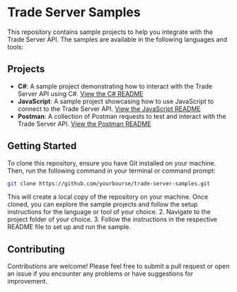 # Trade Server Samples

This repository contains sample projects to help you integrate with the Trade Server API. The samples are available in the following languages and tools:

## Projects

- **C#**: A sample project demonstrating how to interact with the Trade Server API using C#. [View the C# README](./csharp/README.md)
- **JavaScript**: A sample project showcasing how to use JavaScript to connect to the Trade Server API. [View the JavaScript README](./javascript/README.md)
- **Postman**: A collection of Postman requests to test and interact with the Trade Server API. [View the Postman README](./postman/README.md)

## Getting Started

To clone this repository, ensure you have Git installed on your machine. Then, run the following command in your terminal or command prompt:

```bash
git clone https://github.com/yourbourse/trade-server-samples.git
```

This will create a local copy of the repository on your machine. Once cloned, you can explore the sample projects and follow the setup instructions for the language or tool of your choice.
2. Navigate to the project folder of your choice.
3. Follow the instructions in the respective README file to set up and run the sample.

## Contributing

Contributions are welcome! Please feel free to submit a pull request or open an issue if you encounter any problems or have suggestions for improvement.
